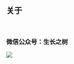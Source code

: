 
## 关于
<br>

<!-- ### 图片裁剪-Mac/Win（百度网盘）

#### 下载地址：
- [下载/更新地址]( https://pan.baidu.com/s/10e6ySMD5vOFHuf8AaNB6ow)
- 密码: pu7l

#### 15天试用激活码：
<g>frtEV99Ra0feb2ouc3KXjl3Lodi1Wp39NKz9tjaw7oIZX4dVFpLlDzBQcd85c952 -->

### 微信公众号：生长之树
![](https://jasonmin.github.io/newsky/assets/qrcode_for.jpg)



<head>
    <link rel="stylesheet" type="text/css" href="../style/style.css">
</head>